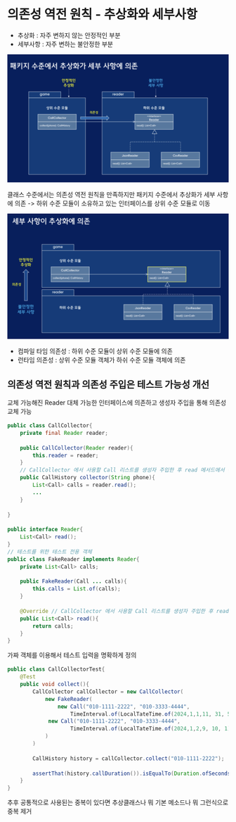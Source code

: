 # 의존성 역전 원칙 -  추상화와 세부사항

- 추상화 : 자주 변하지 않는 안정적인 부분
- 세부사항 : 자주 변하는 불안정한 부분

![alt text](./구조도4.png)

클래스 수준에서는 의존성 역전 원칙을 만족하지만 패키지 수준에서 추상화가 세부 사항에 의존 -> 하위 수준 모듈이 소유하고 있는 인터페이스를 상위 수준 모듈로 이동

![alt text](./구조도5.png)

- 컴파일 타임 의존성 : 하위 수준 모듈이 상위 수준 모듈에 의존
- 런타임 의존성 : 상위 수준 모듈 객체가 하쉬 수준 모듈 객체에 의존

## 의존성 역전 원칙과 의존성 주입은 테스트 가능성 개선

교체 가능해진 Reader 대체 가능한 인터페이스에 의존하고 생성자 주입을 통해 의존성 교체 가능
```java
public class CallCollector{
    private final Reader reader;

    public CallCollector(Reader reader){
        this.reader = reader;
    }
    // CallCollector 에서 사용할 Call 리스트를 생성자 주입한 후 read 메서드에서 반환
    public CallHistory collector(String phone){
        List<Call> calls = reader.read();
        ...
    }
    
}

public interface Reader{
    List<Call> read();
}
// 테스트를 위한 테스트 전용 객체
public class FakeReader implements Reader{
    private List<Call> calls;

    public FakeReader(Call ... calls){
        this.calls = List.of(calls);
    }

    @Override // CallCollector 에서 사용할 Call 리스트를 생성자 주입한 후 read 메서드에서 반환
    public List<Call> read(){
        return calls;
    }
}
```

가짜 객체를 이용해서 테스트 입력을 명확하게 정의
```java
public class CallCollectorTest{
    @Test
    public void collect(){
        CallCollector callCollector = new CallCollector(
            new FakeReader(
                new Call("010-1111-2222", "010-3333-4444",
                    TimeInterval.of(LocalTateTime.of(2024,1,1,11, 31, 5), LocalDateTime.of(2024, 1,1,11,31,25))),
             new Call("010-1111-2222", "010-3333-4444",
                    TimeInterval.of(LocalTateTime.of(2024,1,2,9, 10, 1), LocalDateTime.of(2024, 1,2,9,11,10)))
            )
        )
    
        CallHistory history = callCollector.collect("010-1111-2222");

        assertThat(history.callDuration()).isEqualTo(Duration.ofSeconds(159));
    }
}
```

추후 공통적으로 사용된는 중복이 있다면 추상클래스나 뭐 기본 메소드나 뭐 그런식으로 중복 제거